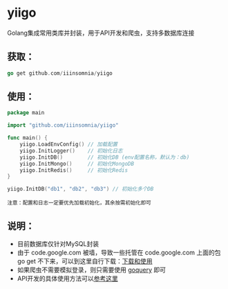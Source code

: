 # yiigo
Golang集成常用类库并封装，用于API开发和爬虫，支持多数据库连接

## 获取：

```go
go get github.com/iiinsomnia/yiigo
```

## 使用：

```go
package main

import "github.com/iiinsomnia/yiigo"

func main() {
    yiigo.LoadEnvConfig() // 加载配置
    yiigo.InitLogger()    // 初始化日志
    yiigo.InitDB()        // 初始化DB (env配置名称，默认为：db)
    yiigo.InitMongo()     // 初始化MongoDB
    yiigo.InitRedis()     // 初始化Redis
}
```

```go
yiigo.InitDB("db1", "db2", "db3") // 初始化多个DB
```

```
注意：配置和日志一定要优先加载初始化，其余按需初始化即可
```

## 说明：
* 目前数据库仅针对MySQL封装
* 由于 code.google.com 被墙，导致一些托管在 code.google.com 上面的包 go get 不下来，可以到这里自行下载：[下载和使用](http://www.golangtc.com/download/package)
* 如果爬虫不需要模拟登录，则只需要使用 [goquery](https://github.com/PuerkitoBio/goquery) 即可
* API开发的具体使用方法可以[参考这里](https://github.com/IIInsomnia/yiigo-example)